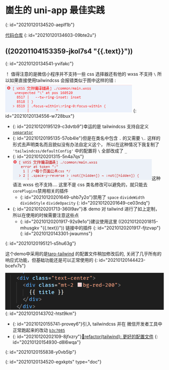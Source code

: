 # 崮生的 uni-app 最佳实践
{: id="20210120134520-aeplf1b"}

[代码仓库](https://github.com/2234839/uni_app-demo)
{: id="20210120134603-09bte2u"}

## ((20201104153359-jkol7s4 "{{.text}}"))
{: id="20210120134541-yvifakc"}

！ 值得注意的是微信小程序并不支持一些 css 选择器还有他的 wxss 不支持 `\`  所以如果直接使用tailwindcss 会报错类似于图中这样的错 : ![image.png](assets/20210120143300-oymna2p-image.png)
{: id="20210120134556-w728bux"}

- {: id="20210120195129-c3dvtb9"}幸运的是 tailwindcss 支持自定义 [`separator`](https://tailwindcss.com/docs/configuration#separator)
- {: id="20210120195135-57ob4le"}但是在类名中包含 `.` 的又需要 `\.` 这样的形式去声明类名而且貌似没有办法自定义这个， 所以在这种情况下我复制了 `'tailwindcss/defaultConfig'` 中的配置将 `\` 全部改成了 `_`
- {: id="20210120201315-5n4a7qs"}![image.png](assets/20210120201316-3b7spc3-image.png)这种语法 wxss 也不支持.... 这里不是 css 类名修改可以避免的，就只能去`corePlugins`禁用相关的插件
  - {: id="20210120201649-uhb7y2o"}禁用了 `space` `divideWidth` `divideStyle` `divideOpacity`
  {: id="20210120201649-ce03ndq"}
- {: id="20210120201713-360l9av"}本 demo 对 tailwind 进行了如上定制，所以在使用的时候需要注意这些点
  - {: id="20210120201917-92s9e1o"}建议使用这里 ((20210120201815-mhusgkv "{{.text}}")) 链接中的插件
  {: id="20210120201917-fjtzvap"}
{: id="20210120143301-jwaumns"}

{: id="20210120195121-s5hu63g"}

这个demo中采用的是[taro-tailwind](https://github.com/windedge/taro-tailwind/blob/master/tailwind.config.js) 的配置文件稍加修改后的, 关闭了几乎所有的响应式功能，但基础功能还是可以正常使用的
{: id="20210120144423-bcefv7s"}

![image.png](assets/20210120154929-x3giu2s-image.png)
{: id="20210120143702-htst9km"}

- {: id="20210120155741-provey6"}引入 tailwindcss 并在 微信开发者工具中正常跑起来的改动 [`b3c7085`](https://github.com/2234839/uni_app-demo/commit/b3c70853540b90e896e0135bc829040413511e8e)
- {: id="20210120202109-8jfxzry"}[🦄refactor(tailwind): 更好的配置文件](https://github.com/2234839/uni_app-demo/commit/e7c51502be6a9f5394cf8c83cd9a9bed4925411c)
{: id="20210120154930-d8l6wqa"}

{: id="20210120155838-y0vb5lp"}


{: id="20210120134520-egxkpts" type="doc"}
